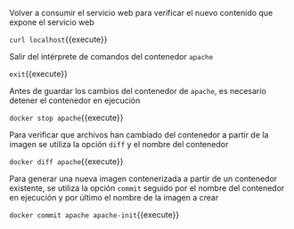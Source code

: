 Volver a consumir el servicio web para verificar el nuevo contenido que expone el servicio web

`curl localhost`{{execute}}

Salir del intérprete de comandos del contenedor `apache`

`exit`{{execute}}

Antes de guardar los cambios del contenedor de `apache`, es necesario detener el contenedor en ejecución

`docker stop apache`{{execute}}

Para verificar que archivos han cambiado del contenedor a partir de la imagen se utiliza la opción `diff` y el nombre del contenedor

`docker diff apache`{{execute}}

Para generar una nueva imagen contenerizada a partir de un contenedor existente, se utiliza la opción `commit` seguido por el nombre del contenedor en ejecución y por último el nombre de la imagen a crear

`docker commit apache apache-init`{{execute}}
